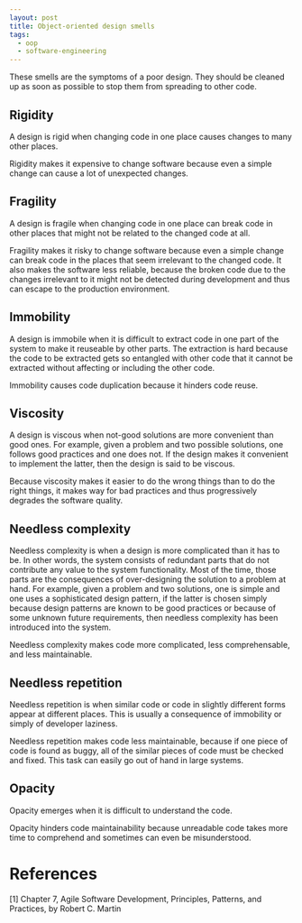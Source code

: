 ```yaml
---
layout: post
title: Object-oriented design smells
tags:
  - oop
  - software-engineering
---
```


These smells are the symptoms of a poor design. They should be cleaned up as soon as possible to stop them from spreading to other code.

## Rigidity

A design is rigid when changing code in one place causes changes to many other places. 

Rigidity makes it expensive to change software because even a simple change can cause a lot of unexpected changes.

## Fragility

A design is fragile when changing code in one place can break code in other places that might not be related to the changed code at all. 

Fragility makes it risky to change software because even a simple change can break code in the places that seem irrelevant to the changed code. It also makes the software less reliable, because the broken code due to the changes irrelevant to it might not be detected during development and thus can escape to the production environment.

## Immobility

A design is immobile when it is difficult to extract code in one part of the system to make it reuseable by other parts. The extraction is hard because the code to be extracted gets so entangled with other code that it cannot be extracted without affecting or including the other code.

Immobility causes code duplication because it hinders code reuse.

## Viscosity

A design is viscous when not-good solutions are more convenient than good ones. For example, given a problem and two possible solutions, one follows good practices and one does not. If the design makes it convenient to implement the latter, then the design is said to be viscous. 

Because viscosity makes it easier to do the wrong things than to do the right things, it makes way for bad practices and thus progressively degrades the software quality.

## Needless complexity

Needless complexity is when a design is more complicated than it has to be. In other words, the system consists of redundant parts that do not contribute any value to the system functionality. Most of the time, those parts are the consequences of over-designing the solution to a problem at hand. For example, given a problem and two solutions, one is simple and one uses a sophisticated design pattern, if the latter is chosen simply because design patterns are known to be good practices or because of some unknown future requirements, then needless complexity has been introduced into the system.

Needless complexity makes code more complicated, less comprehensable, and less maintainable.

## Needless repetition

Needless repetition is when similar code or code in slightly different forms appear at different places. This is usually a consequence of immobility or simply of developer laziness.

Needless repetition makes code less maintainable, because if one piece of code is found as buggy, all of the similar pieces of code must be checked and fixed. This task can easily go out of hand in large systems.

## Opacity

Opacity emerges when it is difficult to understand the code.

Opacity hinders code maintainability because unreadable code takes more time to comprehend and sometimes can even be misunderstood.

# References

[1] Chapter 7, Agile Software Development, Principles, Patterns, and Practices, by Robert C. Martin

